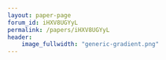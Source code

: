 ```yaml
---
layout: paper-page
forum_id: iHXV8UGYyL
permalink: /papers/iHXV8UGYyL
header:
    image_fullwidth: "generic-gradient.png"
---
```

    